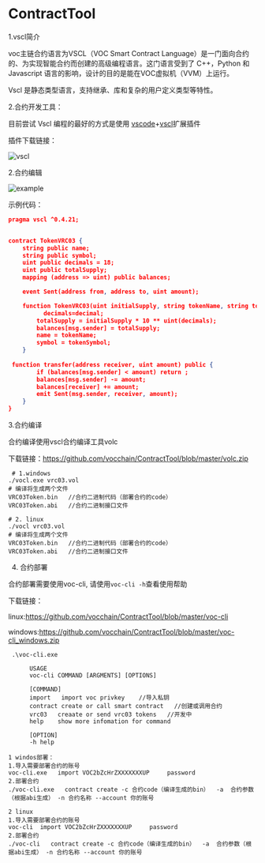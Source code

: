 # ContractTool

1.vscl简介

voc主链合约语言为VSCL（VOC  Smart  Contract Language）是一门面向合约的、为实现智能合约而创建的高级编程语言。这门语言受到了 C++，Python 和 Javascript 语言的影响，设计的目的是能在VOC虚拟机（VVM）上运行。

Vscl 是静态类型语言，支持继承、库和复杂的用户定义类型等特性。

2.合约开发工具：

目前尝试 Vscl 编程的最好的方式是使用 [vscode](https://code.visualstudio.com/)+[vscl](https://github.com/vocchain/ContractTool/blob/master/vscl-0.0.12.vsix)扩展插件

插件下载链接：

![vscl](https://github.com/vocchain/ContractTool/blob/master/vscl.png)



2.合约编辑

![example](https://github.com/vocchain/ContractTool/blob/master/example.png)

示例代码：

```json
pragma vscl ^0.4.21;


contract TokenVRC03 {
    string public name;
    string public symbol;
    uint public decimals = 18; 
    uint public totalSupply;
    mapping (address => uint) public balances;

    event Sent(address from, address to, uint amount);

    function TokenVRC03(uint initialSupply, string tokenName, string tokenSymbol,uint decimal){
          decimals=decimal;
        totalSupply = initialSupply * 10 ** uint(decimals);
        balances[msg.sender] = totalSupply;
        name = tokenName;
        symbol = tokenSymbol;
    }
    
 function transfer(address receiver, uint amount) public {
        if (balances[msg.sender] < amount) return ;
        balances[msg.sender] -= amount;
        balances[receiver] += amount;
        emit Sent(msg.sender, receiver, amount);
    }
}
```

3.合约编译

合约编译使用vscl合约编译工具volc 

下载链接：https://github.com/vocchain/ContractTool/blob/master/volc.zip

```
 # 1.windows
./vocl.exe vrc03.vol
# 编译将生成两个文件
VRC03Token.bin   //合约二进制代码（部署合约的code）
VRC03Token.abi   //合约二进制接口文件

# 2. linux
./vocl vrc03.vol
# 编译将生成两个文件
VRC03Token.bin   //合约二进制代码（部署合约的code）
VRC03Token.abi   //合约二进制接口文件
```

4. 合约部署

合约部署需要使用voc-cli, 请使用`voc-cli -h`查看使用帮助

下载链接：

linux:https://github.com/vocchain/ContractTool/blob/master/voc-cli

windows:https://github.com/vocchain/ContractTool/blob/master/voc-cli_windows.zip

```
 .\voc-cli.exe

      USAGE
      voc-cli COMMAND [ARGMENTS] [OPTIONS]

      [COMMAND]
      import   import voc privkey    //导入私钥
      contract create or call smart contract   //创建或调用合约
      vrc03   creaate or send vrc03 tokens   //开发中
      help    show more infomation for command

      [OPTION]
      -h help
```



```
1 windos部署：
1.导入需要部署合约的账号
voc-cli.exe   import VOC2bZcHrZXXXXXXXUP     password
2.部署合约
./voc-cli.exe   contract create -c 合约code（编译生成的bin）  -a  合约参数（根据abi生成） -n 合约名称 --account 你的账号

2 linux
1.导入需要部署合约的账号
voc-cli  import VOC2bZcHrZXXXXXXXUP     password
2.部署合约
./voc-cli   contract create -c 合约code（编译生成的bin）  -a  合约参数（根据abi生成） -n 合约名称 --account 你的账号
```

